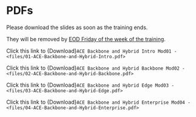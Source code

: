 # PDFs

Please download the slides as soon as the training ends.

They will be removed by <ins>EOD Friday of the week of the training</ins>. 

Click this link to {Download}`ACE Backbone and Hybrid Intro Mod01 -<files/01-ACE-Backbone-and-Hybrid-Intro.pdf>`

Click this link to {Download}`ACE Backbone and Hybrid Backbone Mod02 -<files/02-ACE-Backbone-and-Hybrid-Backbone.pdf>`

Click this link to {Download}`ACE Backbone and Hybrid Edge Mod03 -<files/03-ACE-Backbone-and-Hybrid-Edge.pdf>`

Click this link to {Download}`ACE Backbone and Hybrid Enterprise Mod04 -<files/04-ACE-Backbone-and-Hybrid-Enterprise.pdf>`
